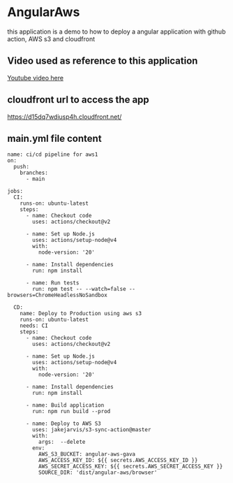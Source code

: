 # AngularAws

this application is a demo to how to deploy a angular application with github action, AWS s3 and cloudfront

## Video used as reference to this application

[Youtube video here](https://www.youtube.com/watch?v=LboLrOCENf0&t=11s)

## cloudfront url to access the app 
https://d15dq7wdiusp4h.cloudfront.net/

## main.yml file content

```
name: ci/cd pipeline for aws1
on:
  push:
    branches:
      - main

jobs:
  CI:
    runs-on: ubuntu-latest
    steps:
      - name: Checkout code
        uses: actions/checkout@v2

      - name: Set up Node.js
        uses: actions/setup-node@v4
        with:
          node-version: '20'

      - name: Install dependencies
        run: npm install 

      - name: Run tests
        run: npm test -- --watch=false --browsers=ChromeHeadlessNoSandbox

  CD:
    name: Deploy to Production using aws s3
    runs-on: ubuntu-latest
    needs: CI
    steps:
      - name: Checkout code
        uses: actions/checkout@v2

      - name: Set up Node.js
        uses: actions/setup-node@v4
        with:
          node-version: '20'
          
      - name: Install dependencies
        run: npm install 

      - name: Build application
        run: npm run build --prod

      - name: Deploy to AWS S3
        uses: jakejarvis/s3-sync-action@master
        with:
          args:  --delete
        env:
          AWS_S3_BUCKET: angular-aws-gava
          AWS_ACCESS_KEY_ID: ${{ secrets.AWS_ACCESS_KEY_ID }}
          AWS_SECRET_ACCESS_KEY: ${{ secrets.AWS_SECRET_ACCESS_KEY }}
          SOURCE_DIR: 'dist/angular-aws/browser'
          

```

